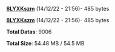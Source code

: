 [**8LYXKszm**](/data/8LYXKszm.txt) (14/12/22 - 21:56)- 485 bytes

[**8LYXKszm**](/data/8LYXKszm.txt) (14/12/22 - 21:56)- 485 bytes

**Total Datas**: 9006

**Total Size**: 54.48 MB / 54.5 MB
